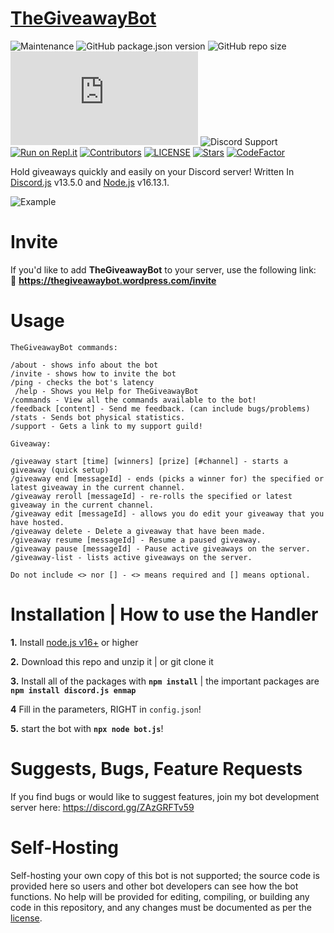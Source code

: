 # [TheGiveawayBot](https://thegiveawaybot.wordpress.com/)

![Maintenance](https://img.shields.io/maintenance/yes/2022?style=plastic)
![GitHub package.json version](https://img.shields.io/github/package-json/v/AnthonyVanTonder/TheGiveawayBot)
![GitHub repo size](https://img.shields.io/github/repo-size/AnthonyVanTonder/TheGiveawayBot)
![GitHub package.json dependency version (prod)](https://img.shields.io/github/package-json/dependency-version/AnthonyVanTonder/TheGiveawayBot/discord.js)
![Discord Support](https://img.shields.io/discord/889487066440818690?label=Discord%20Support&labelColor=FFFFF&style=plastic&logo=Discord&link=https://discord.gg/ZAzGRFTv59&link=https://discord.gg/ZAzGRFTv59)
[![Run on Repl.it](https://repl.it/badge/github/AnthonyVanTonder/TheGiveawayBot)](https://repl.it/github/AnthonyVanTonder/TheGiveawayBot)
[![Contributors](https://img.shields.io/github/contributors/AnthonyVanTonder/TheGiveawayBot?label=Contributors&color=yellow)](https://github.com/AnthonyVanTonder/TheGiveawayBot/graphs/contributors)
[![LICENSE](https://img.shields.io/github/license/AnthonyVanTonder/TheGiveawayBot?label=License&color=blueviolet)](https://github.com/AnthonyVanTonder/TheGiveawayBot/blob/main/LICENSE)
[![Stars](https://img.shields.io/github/stars/AnthonyVanTonder/TheGiveawayBot.svg)](https://github.com/AnthonyVanTonder/TheGiveawayBot/stargazers)
[![CodeFactor](https://www.codefactor.io/repository/github/anthonyvantonder/thegiveawaybot/badge)](https://www.codefactor.io/repository/github/anthonyvantonder/thegiveawaybot)

Hold giveaways quickly and easily on your Discord server! Written In [Discord.js](https://discord.js.org) v13.5.0 and [Node.js](https://nodejs.org) v16.13.1.

![Example](https://i.imgur.com/pAnTFw4.jpg)

# Invite
If you'd like to add **TheGiveawayBot** to your server, use the following link:<br>
🔗 **https://thegiveawaybot.wordpress.com/invite**

# Usage

```
TheGiveawayBot commands:

/about - shows info about the bot
/invite - shows how to invite the bot
/ping - checks the bot's latency
 /help - Shows you Help for TheGiveawayBot
/commands - View all the commands available to the bot!
/feedback [content] - Send me feedback. (can include bugs/problems)
/stats - Sends bot physical statistics.
/support - Gets a link to my support guild!

Giveaway:

/giveaway start [time] [winners] [prize] [#channel] - starts a giveaway (quick setup)
/giveaway end [messageId] - ends (picks a winner for) the specified or latest giveaway in the current channel.
/giveaway reroll [messageId] - re-rolls the specified or latest giveaway in the current channel.
/giveaway edit [messageId] - allows you do edit your giveaway that you have hosted.
/giveaway delete - Delete a giveaway that have been made.
/giveaway resume [messageId] - Resume a paused giveaway.
/giveaway pause [messageId] - Pause active giveaways on the server.
/giveaway-list - lists active giveaways on the server.

Do not include <> nor [] - <> means required and [] means optional.
```

# Installation | How to use the Handler

 **1.** Install [node.js v16+](https://nodejs.org/) or higher

 **2.** Download this repo and unzip it    |    or git clone it

 **3.** Install all of the packages with **`npm install`**     |  the important packages are   **`npm install discord.js enmap`**

 **4** Fill in the parameters, RIGHT in `config.json`!

 **5.** start the bot with **`npx node bot.js`**!

# Suggests, Bugs, Feature Requests
If you find bugs or would like to suggest features, join my bot development server here: https://discord.gg/ZAzGRFTv59

# Self-Hosting
Self-hosting your own copy of this bot is not supported; the source code is provided here so users and other bot developers can see how the bot functions. No help will be provided for editing, compiling, or building any code in this repository, and any changes must be documented as per the [license](https://github.com/jagrosh/GiveawayBot/blob/master/LICENSE).
